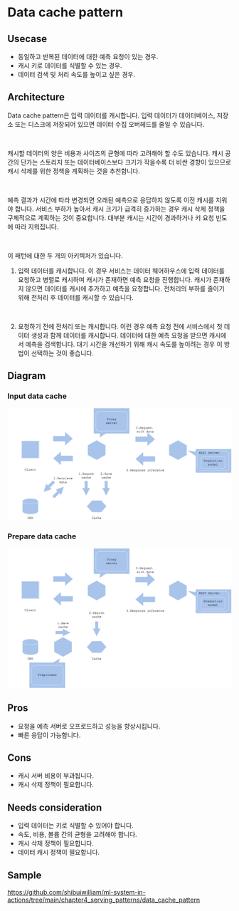 # Data cache pattern

## Usecase
- 동일하고 반복된 데이터에 대한 예측 요청이 있는 경우.
- 캐시 키로 데이터를 식별할 수 있는 경우.
- 데이터 검색 및 처리 속도를 높이고 싶은 경우.


## Architecture
Data cache pattern은 입력 데이터를 캐시합니다. 입력 데이터가 데이터베이스, 저장소 또는 디스크에 저장되어 있으면 데이터 수집 오버헤드를 줄일 수 있습니다. 

<br>

캐시할 데이터의 양은 비용과 사이즈의 균형에 따라 고려해야 할 수도 있습니다. 캐시 공간의 단가는 스토리지 또는 데이터베이스보다 크기가 작을수록 더 비싼 경향이 있으므로 캐시 삭제를 위한 정책을 계획하는 것을 추천합니다.

<br>

예측 결과가 시간에 따라 변경되면 오래된 예측으로 응답하지 않도록 이전 캐시를 지워야 합니다. 서비스 부하가 높아서 캐시 크기가 급격히 증가하는 경우 캐시 삭제 정책을 구체적으로 계획하는 것이 중요합니다. 대부분 캐시는 시간이 경과하거나 키 요청 빈도에 따라 지워집니다.

<br>

이 패턴에 대한 두 개의 아키텍처가 있습니다.

1. 입력 데이터를 캐시합니다. 이 경우 서비스는 데이터 웨어하우스에 입력 데이터를 요청하고 병렬로 캐시하며 캐시가 존재하면 예측 요청을 진행합니다. 캐시가 존재하지 않으면 데이터를 캐시에 추가하고 예측을 요청합니다. 전처리의 부하를 줄이기 위해 전처리 후 데이터를 캐시할 수 있습니다.

<br>

2. 요청하기 전에 전처리 또는 캐시합니다. 이런 경우 예측 요청 전에 서비스에서 첫 데이터 생성과 함께 데이터를 캐시합니다. 데이터에 대한 예측 요청을 받으면 캐시에서 예측을 검색합니다. 대기 시간을 개선하기 위해 캐시 속도를 높이려는 경우 이 방법이 선택하는 것이 좋습니다.


## Diagram
### Input data cache
![diagram1](diagram1.png)

### Prepare data cache
![diagram2](diagram2.png)


## Pros
- 요청을 예측 서버로 오프로드하고 성능을 향상시킵니다.
- 빠른 응답이 가능합니다.

## Cons
- 캐시 서버 비용이 부과됩니다.
- 캐시 삭제 정책이 필요합니다.

## Needs consideration
- 입력 데이터는 키로 식별할 수 있어야 합니다.
- 속도, 비용, 볼륨 간의 균형을 고려해야 합니다.
- 캐시 삭제 정책이 필요합니다.
- 데이터 캐시 정책이 필요합니다.

## Sample
https://github.com/shibuiwilliam/ml-system-in-actions/tree/main/chapter4_serving_patterns/data_cache_pattern
